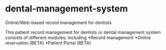 # dental-management-system
Online/Web-based record management for dentists

This patient record management for dentists or dental management system consists of different modules; including
        *Record management 
        *Online reservation (BETA)
        *Patient Portal (BETA)
        